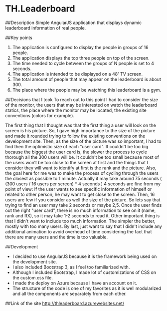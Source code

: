 # TH.Leaderboard

##Description
Simple AngularJS application that displays dynamic leaderboard information of real people.

##Key points
1. The application is configured to display the people in groups of 16 people.
2. The application displays the top three people on top of the screen.
3. The time needed to cycle between the groups of N people is set to 4 seconds.
4. The application is intended to be displayed on a 48' TV screen.
5. The total amount of people that may appear on the leaderboard is about 300.
6. The place where the people may be watching this leaderboard is a gym.

##Decisions that I took
 To reach out to this point I had to consider the size of the monitor, the users that may be interested on watch the leaderboard statics, the place where the monitor may be located, the existing site conventions (colors for example).
 
 The first thing that I thought was that the first thing a user will look on the screen is his picture. So, I gave high importance to the size of the picture and made it rounded trying to follow the existing conventions on the development site.
 Then, as the size of the picture was so important, I had to find then the optimistic size of each "user card". It couldn't be too big because the biggest the user card is, the slower the process to cycle thorough all the 300 users will be. It couldn't be too small because most of the users won’t be too close to the screen at first and the things that I consider they will want to identify at first is the rank and the picture.
 Also, the goal here for me was to make the process of cycling through the users the closest as possible to 1 minute. Actually it may take around 75 seconds ( (300 users / 16 users per screen) * 4 seconds )
 4 seconds are fine from my point of view: If the user wants to see specific information of himself or related to other person, he may want to get close to the screen. Then, 16 users are few if you consider as well the size of the picture. So lets say that trying to find an user may take 2 seconds or maybe 2,5. Once the user finds out the right "user card", there is no much information to see on it (name, rank and RX), so it may take 1-2 seconds to read it.
 Other important thing is that I didn't want to include too much information. The simpler the better, mostly with too many users.
 By last, just want to say that I didn't include any additional animation to avoid overhead of time considering the fact that there are many users and the time is too valuable. 
 
##Development
 - I decided to use AngularJS because it is the framework being used on the development site.
 - I also included Bootstrap 3, as I feel too familiarized with.
 - Although I included Bootstrap, I made lot of customizations of CSS on the custom.css file.
 - I made the deploy on Azure because I have an account on it.
 - The structure of the code is one of my favorites as it is well modularized and all the components are separately from each other.
 

##Link of the site
http://thleaderboard.azurewebsites.net/
